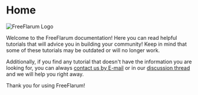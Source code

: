 # Home
![FreeFlarum Logo](https://raw.githubusercontent.com/FreeFlarum/freeflarum.com/master/overrides/assets/images/freeflarum-logo.svg)


Welcome to the FreeFlarum documentation! Here you can read helpful tutorials that will advice you in building your community!
Keep in mind that some of these tutorials may be outdated or will no longer work.

Additionally, if you find any tutorial that doesn't have the information you are looking for, you can always [contact us by E-mail](mailto:info@freeflarum.com) or in our [discussion thread](https://freeflarum.com/discuss) and we will help you right away.

Thank you for using FreeFlarum!

